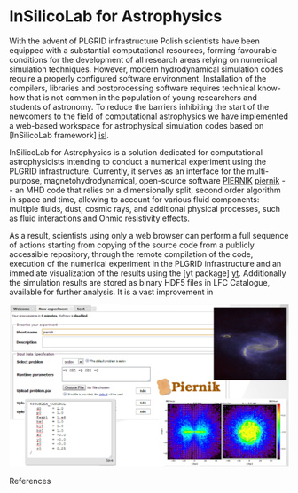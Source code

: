InSilicoLab for Astrophysics
============================

With the advent of PLGRID infrastructure Polish scientists have been equipped
with a substantial computational resources, forming favourable conditions for
the development of all research areas relying on numerical simulation
techniques. However, modern hydrodynamical simulation codes require a properly
configured software environment. Installation of the compilers, libraries and
postprocessing software requires technical know-how that is not common in the
population of young researchers and students of astronomy. To reduce the
barriers inhibiting the start of the newcomers to the field of computational
astrophysics we have implemented a web-based workspace for astrophysical
simulation codes based on [InSilicoLab framework] [isl].

InSilicoLab for Astrophysics is a solution dedicated for computational
astrophysicists intending to conduct a numerical experiment using the PLGRID
infrastructure. Currently, it serves as an interface for the multi-purpose,
magnetohydrodynamical, open-source software [PIERNIK] [piernik] -- an MHD
code that relies on a dimensionally split, second order algorithm in space and
time, allowing to account for various fluid components: multiple fluids,
dust, cosmic rays, and additional physical processes, such as fluid
interactions and Ohmic resistivity effects.

As a result, scientists using only a web browser can perform a full sequence of
actions starting from copying of the source code from a publicly accessible
repository, through the remote compilation of the code, execution of the
numerical experiment in the PLGRID infrastructure and an immediate
visualization of the results using the [yt package] [yt]. Additionally the
simulation results are stored as binary HDF5 files in LFC Catalogue, available
for further analysis. It is a vast improvement in 

![Snippet from InSilicoLab for Astrophysics](https://github.com/Xarthisius/piernik_brochure/raw/master/isl.png)

References

[isl]: http://insilicolab.cyfronet.pl/ "http://insilicolab.cyfronet.pl/"
[piernik]: http://piernik.astri.umk.pl
[yt]: http://yt-project.org/
